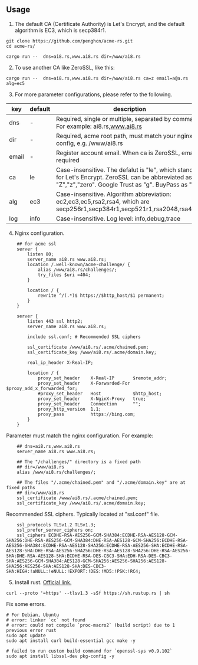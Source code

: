 ## Usage
1)  The default CA (Certificate Authority) is Let's Encrypt, and the default algorithm is EC3, which is secp384r1.
```
git clone https://github.com/penghcn/acme-rs.git
cd acme-rs/

cargo run --  dns=ai8.rs,www.ai8.rs dir=/www/ai8.rs
```

2) To use another CA like ZeroSSL, like this:
```
cargo run --  dns=ai8.rs,www.ai8.rs dir=/www/ai8.rs ca=z email=a@a.rs alg=ec5
```

3) For more parameter configurations, please refer to the following.

key | default | description
-|-|-
dns   | -    | Required, single or multiple, separated by commas. For example: ai8.rs,www.ai8.rs
dir   | -    | Required, acme root path, must match your nginx config, e.g. /www/ai8.rs
email | -    | Register account email. When ca is ZeroSSL, email required
ca    | le   | Case-insensitive. The defalut is "le", which stands for Let's Encrypt. ZeroSSL can be abbreviated as "Z","z","zero". Google Trust as "g". BuyPass as "b"
alg   | ec3  | Case-insensitive. Algorithm abbreviation: ec2,ec3,ec5,rsa2,rsa4, which are secp256r1,secp384r1,secp521r1,rsa2048,rsa4096
log   | info | Case-insensitive. Log level: info,debug,trace

4) Nginx configuration.
```
    ## for acme ssl
    server {
        listen 80;
        server_name ai8.rs www.ai8.rs;
        location /.well-known/acme-challenge/ {
            alias /www/ai8.rs/challenges/;
            try_files $uri =404;
        }

        location / {
            rewrite ^/(.*)$ https://$http_host/$1 permanent;
        }       
    }

    server {
		listen 443 ssl http2;
		server_name ai8.rs www.ai8.rs;

		include ssl.conf; # Recommended SSL ciphers 

		ssl_certificate /www/ai8.rs/.acme/chained.pem;
		ssl_certificate_key /www/ai8.rs/.acme/domain.key;

        real_ip_header X-Real-IP;
		
		location / {
			proxy_set_header	X-Real-IP		$remote_addr;
			proxy_set_header	X-Forwarded-For	$proxy_add_x_forwarded_for;
			#proxy_set_header	Host			$http_host;
			proxy_set_header	X-NginX-Proxy	true;
			proxy_set_header	Connection		"";
			proxy_http_version	1.1;
			proxy_pass			https://bing.com;
		}
    }
```

Parameter must match the nginx configuration. For example:
``` 
    ## dns=ai8.rs,www.ai8.rs
    server_name ai8.rs www.ai8.rs;

    ## The "/challenges/" directory is a fixed path
    ## dir=/www/ai8.rs
    alias /www/ai8.rs/challenges/;

    ## The files "/.acme/chained.pem" and "/.acme/domain.key" are at fixed paths
    ## dir=/www/ai8.rs
    ssl_certificate /www/ai8.rs/.acme/chained.pem;
	ssl_certificate_key /www/ai8.rs/.acme/domain.key;
```

Recommended SSL ciphers. Typically located at "ssl.conf" file. 
```
    ssl_protocols TLSv1.2 TLSv1.3;
    ssl_prefer_server_ciphers on;
    ssl_ciphers ECDHE-RSA-AES256-GCM-SHA384:ECDHE-RSA-AES128-GCM-SHA256:DHE-RSA-AES256-GCM-SHA384:DHE-RSA-AES128-GCM-SHA256:ECDHE-RSA-AES256-SHA384:ECDHE-RSA-AES128-SHA256:ECDHE-RSA-AES256-SHA:ECDHE-RSA-AES128-SHA:DHE-RSA-AES256-SHA256:DHE-RSA-AES128-SHA256:DHE-RSA-AES256-SHA:DHE-RSA-AES128-SHA:ECDHE-RSA-DES-CBC3-SHA:EDH-RSA-DES-CBC3-SHA:AES256-GCM-SHA384:AES128-GCM-SHA256:AES256-SHA256:AES128-SHA256:AES256-SHA:AES128-SHA:DES-CBC3-SHA:HIGH:!aNULL:!eNULL:!EXPORT:!DES:!MD5:!PSK:!RC4;
```

5) Install rust. [Official link.](https://www.rust-lang.org/tools/install)
```
curl --proto '=https' --tlsv1.3 -sSf https://sh.rustup.rs | sh

```
Fix some errors.
```
# For Debian, Ubuntu 
# error: linker `cc` not found
# error: could not compile `proc-macro2` (build script) due to 1 previous error rust
sudo apt update
sudo apt install curl build-essential gcc make -y

# failed to run custom build command for `openssl-sys v0.9.102`
sudo apt install libssl-dev pkg-config -y
```
